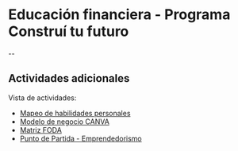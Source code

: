 # Educación financiera - Programa Construí tu futuro
--
## Actividades adicionales

Vista de actividades:

- [Mapeo de habilidades personales](https://eduadistancia.github.io/EF-Actividades/MapeoHP/)
- [Modelo de negocio CANVA](https://eduadistancia.github.io/EF-Actividades/CanvasBM/)
- [Matriz FODA](https://eduadistancia.github.io/EF-Actividades/MatrizFODA/)
- [Punto de Partida - Emprendedorismo](https://eduadistancia.github.io/EF-Actividades/PuntoDePartida/)